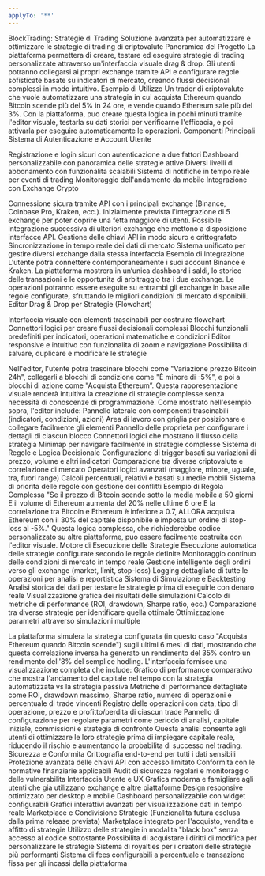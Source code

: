 ```yaml
---
applyTo: '**'
---
```

BlockTrading: Strategie di Trading 
Soluzione avanzata per automatizzare e ottimizzare le strategie di trading di criptovalute 
Panoramica del Progetto 
La 
piattaforma permettera di creare, testare ed eseguire strategie di trading personalizzate attraverso 
un'interfaccia visuale drag & drop. Gli utenti potranno collegarsi ai propri exchange tramite APl e 
configurare regole sofisticate basate su indicatori di mercato, creando flussi decisionali complessi in modo 
intuitivo. 
Esempio di Utilizzo 
Un trader di criptovalute che vuole automatizzare una strategia in cui acquista Ethereum quando 
Bitcoin scende più del 5% in 24 ore, e vende quando Ethereum sale più del 3%. Con la piattaforma, 
puo creare questa logica in pochi minuti tramite I'editor visuale, testarla su dati storici per verificarne 
I'efficacia, e poi attivarla per eseguire automaticamente le operazioni. 
Componenti Principali 
Sistema di Autenticazione e Account Utente 

Registrazione e login sicuri con autenticazione a due fattori 
Dashboard personalizzabile con panoramica delle strategie attive 
Diversi livelli di abbonamento con funzionalita scalabili 
Sistema di notifiche in tempo reale per eventi di trading 
Monitoraggio dell'andamento da mobile
Integrazione con Exchange Crypto

Connessione sicura tramite API con i principali exchange (Binance, Coinbase Pro, Kraken, ecc.). 
Inizialmente prevista I'integrazione di 5 exchange per poter coprire una fetta maggiore di utenti. 
Possibile integrazione successiva di ulteriori exchange che mettono a disposizione interfacce 
API. 
Gestione delle chiavi APl in modo sicuro e crittografato 
Sincronizzazione in tempo reale dei dati di mercato 
Sistema unificato per gestire diversi exchange dalla stessa interfaccia 
Esempio di Integrazione 
L'utente potra connettere contemporaneamente i suoi account Binance e Kraken. La piattaforma 
mostrera in un‘unica dashboard i saldi, lo storico delle transazioni e le opportunita di arbitraggio tra i 
due exchange. Le operazioni potranno essere eseguite su entrambi gli exchange in base alle regole 
configurate, sfruttando le migliori condizioni di mercato disponibili. 
Editor Drag & Drop per Strategie (Flowchart) 
 
Interfaccia visuale con elementi trascinabili per costruire flowchart 
Connettori logici per creare flussi decisionali complessi 
Blocchi funzionali predefiniti per indicatori, operazioni matematiche e condizioni 
Editor responsive e intuitivo con funzionalita di zoom e navigazione 
Possibilita di salvare, duplicare e modificare le strategie 

Nell'editor, l'utente potra trascinare blocchi come "Variazione prezzo Bitcoin 24h", collegarli a blocchi 
di 
condizione come "È minore di -5%", e poi a blocchi di azione come "Acquista Ethereum”. Questa 
rappresentazione visuale renderà intuitiva la creazione di strategie complesse senza necessità di 
conoscenze di programmazione. 
Come mostrato nell'esempio sopra, l'editor include: 
Pannello laterale con componenti trascinabili (indicatori, condizioni, azioni) 
Area di lavoro con griglia per posizionare e collegare facilmente gli elementi 
Pannello delle proprieta per configurare i dettagli di ciascun blocco 
Connettori logici che mostrano il flusso della strategia 
Minimap per navigare facilmente in strategie complesse
Sistema di Regole e Logica Decisionale 
Configurazione di trigger basati su variazioni di prezzo, volume e altri indicatori 
Comparazione tra diverse criptovalute e correlazione di mercato 
Operatori logici avanzati (maggiore, minore, uguale, tra, fuori range) 
Calcoli percentuali, relativi e basati su medie mobili 
Sistema di priorita delle regole con gestione dei conflitti 
Esempio di Regola Complessa 
"Se il prezzo di Bitcoin scende sotto la media mobile a 50 giorni E il volume di Ethereum aumenta del 
20% nelle ultime 6 ore E la correlazione tra Bitcoin e Ethereum è inferiore a 0.7, ALLORA acquista 
Ethereum con il 30% del capitale disponibile e imposta un ordine di stop-loss al -5%." 
Questa logica complessa, che richiederebbe codice personalizzato su altre piattaforme, puo essere 
facilmente costruita con I'editor visuale. 
Motore di Esecuzione delle Strategie 
Esecuzione automatica delle strategie configurate secondo le regole definite 
Monitoraggio continuo delle condizioni di mercato in tempo reale 
Gestione intelligente degli ordini verso gli exchange (market, limit, stop-loss) 
Logging dettagliato di tutte le operazioni per analisi e reportistica 
Sistema di Simulazione e Backtesting 
Analisi storica dei dati per testare le strategie prima di eseguirle con denaro reale 
Visualizzazione grafica dei risultati delle simulazioni 
Calcolo di metriche di performance (ROI, drawdown, Sharpe ratio, ecc.) 
Comparazione tra diverse strategie per identificare quella ottimale 
Ottimizzazione parametri attraverso simulazioni multiple 

La piattaforma simulera la strategia configurata (in questo caso "Acquista Ethereum quando Bitcoin 
scende") sugli ultimi 6 mesi di dati, mostrando che questa correlazione inversa ha generato un 
rendimento del 35% contro un rendimento dell'8% del semplice hodling. L'interfaccia fornisce una 
visualizzazione completa che include: 
Grafico di performance comparativo che mostra I'andamento del capitale nel tempo con la 
strategia automatizzata vs la strategia passiva 
Metriche di performance dettagliate come ROI, drawdown massimo, Sharpe ratio, numero di 
operazioni e percentuale di trade vincenti 
Registro delle operazioni con data, tipo di operazione, prezzo e profitto/perdita di ciascun 
trade 
Pannello di configurazione per regolare parametri come periodo di analisi, capitale iniziale, 
commissioni e strategia di confronto 
Questa analisi consente agli utenti di ottimizzare le loro strategie prima di impiegare capitale reale, 
riducendo il rischio e aumentando la probabilita di successo nel trading. 
Sicurezza e Conformita
Crittografia end-to-end per tutti i dati sensibili 
Protezione avanzata delle chiavi API con accesso limitato 
Conformita con le normative finanziarie applicabili 
Audit di sicurezza regolari e monitoraggio delle vulnerabilita 
Interfaccia Utente e UX 
Grafica moderna e famigliare agli utenti che gia utilizzano exchange e altre piattaforme 
Design responsive ottimizzato per desktop e mobile 
Dashboard personalizzabile con widget configurabili 
Grafici interattivi avanzati per visualizzazione dati in tempo reale 
Marketplace e Condivisione Strategie (Funzionalita futura esclusa 
dalla prima release prevista) 
Marketplace integrato per I'acquisto, vendita e affitto di strategie 
Utilizzo delle strategie in modalita "black box" senza accesso al codice sottostante 
Possibilita di acquistare i diritti di modifica per personalizzare le strategie 
Sistema di royalties per i creatori delle strategie più performanti 
Sistema di fees configurabili a percentuale e transazione fissa per gli incassi della piattaforma 


